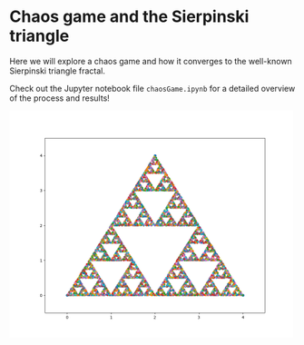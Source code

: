 # Chaos game and the Sierpinski triangle

Here we will explore a chaos game and how it converges to the well-known Sierpinski triangle fractal.

Check out the Jupyter notebook file `chaosGame.ipynb` for a detailed overview of the process and results!

<img src="https://github.com/AtreyaSh/chaosGameST/blob/master/images/chaos_game10000.png" width="500">
